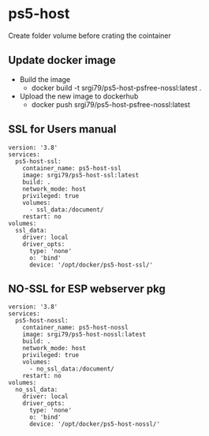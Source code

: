 # ps5-host
Create folder volume before crating the cointainer

## Update docker image
- Build the image
  - docker build -t srgi79/ps5-host-psfree-nossl:latest .
- Upload the new image to dockerhub
  - docker push srgi79/ps5-host-psfree-nossl:latest

## SSL for Users manual
~~~
version: '3.8'
services:
  ps5-host-ssl:
    container_name: ps5-host-ssl
    image: srgi79/ps5-host-ssl:latest
    build: .
    network_mode: host
    privileged: true
    volumes:
      - ssl_data:/document/
    restart: no
volumes:
  ssl_data:
    driver: local
    driver_opts:
      type: 'none'
      o: 'bind'
      device: '/opt/docker/ps5-host-ssl/'
~~~

## NO-SSL for ESP webserver pkg
~~~
version: '3.8'
services:
  ps5-host-nossl:
    container_name: ps5-host-nossl
    image: srgi79/ps5-host-nossl:latest
    build: .
    network_mode: host
    privileged: true
    volumes:
      - no_ssl_data:/document/
    restart: no
volumes:
  no_ssl_data:
    driver: local
    driver_opts:
      type: 'none'
      o: 'bind'
      device: '/opt/docker/ps5-host-nossl/'
~~~
